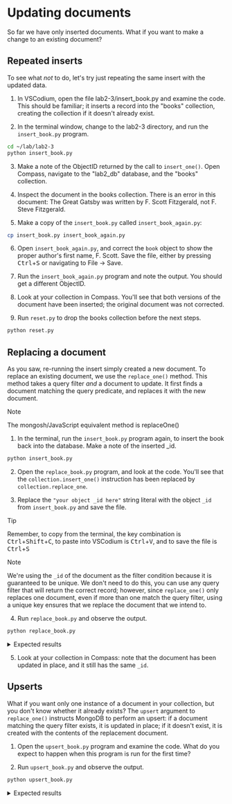 # Updating documents

So far we have only inserted documents. What if you want to make a change to an existing document?

## Repeated inserts

To see what *not* to do, let's try just repeating the same insert with the updated data.

1. In VSCodium, open the file lab2-3/insert_book.py and examine the code. This should be familiar; it inserts a record into the "books" collection, creating the collection if it doesn't already exist.

2. In the terminal window, change to the lab2-3 directory, and run the `insert_book.py` program.
  ```bash
  cd ~/lab/lab2-3
  python insert_book.py 
  ```

3. Make a note of the ObjectID returned by the call to `insert_one()`. Open Compass, navigate to the "lab2_db" database, and the "books" collection.

4. Inspect the document in the books collection. There is an error in this document: The Great Gatsby was written by F. Scott Fitzgerald, not F. Steve Fitzgerald.

5. Make a copy of the `insert_book.py` called `insert_book_again.py`:
  ```bash
  cp insert_book.py insert_book_again.py
  ```

6. Open `insert_book_again.py`, and correct the `book` object to show the proper author's first name, F. Scott. Save the file, either by pressing <kbd>Ctrl</kbd>+<kbd>S</kbd> or navigating to File -> Save.

7. Run the `insert_book_again.py` program and note the output. You should get a different ObjectID.

8. Look at your collection in Compass. You'll see that both versions of the document have been inserted; the original document was not corrected.

9. Run `reset.py` to drop the books collection before the next steps.
  ```bash
  python reset.py
  ```

## Replacing a document

As you saw, re-running the insert simply created a new document. To replace an existing document, we use the `replace_one()` method. This method takes a query filter *and* a document to update. It first finds a document matching the query predicate, and replaces it with the new document.

> [!NOTE]
> The mongosh/JavaScript equivalent method is replaceOne()

1. In the terminal, run the `insert_book.py` program again, to insert the book back into the database. Make a note of the inserted _id.
  ```bash
  python insert_book.py 
  ```

2. Open the `replace_book.py` program, and look at the code. You'll see that the `collection.insert_one()` instruction has been replaced by `collection.replace_one`. 

3. Replace the `"your object _id here"` string literal with the object `_id` from `insert_book.py` and save the file.
  > [!TIP]
  > Remember, to copy from the terminal, the key combination is <kbd>Ctrl</kbd>+<kbd>Shift</kbd>+<kbd>C</kbd>, to paste into VSCodium is <kbd>Ctrl</kbd>+<kbd>V</kbd>, and to save the file is <kbd>Ctrl</kbd>+<kbd>S</kbd>

  > [!NOTE]
  > We're using the `_id` of the document as the filter condition because it is guaranteed to be unique. We don't need to do this, you can use any query filter that will return the correct record; however, since `replace_one()` only replaces one document, even if more than one match the query filter, using a unique key ensures that we replace the document that we intend to.

4. Run `replace_book.py` and observe the output.
  ```bash
  python replace_book.py 
  ```
  <details>
  <summary>Expected results</summary>

  `replace_one()` returns an object with, amongst other properties, the write acknowledgement, the number of documents that matched the query filter, and the number of documents modified by the operation.

  ```bash
  ubuntu@ip-10-0-1-219:~/lab/lab2-3$ python replace_book.py 
  Acknowledged: True
  Documents matched: 1
  Documents modified: 1
  ubuntu@ip-10-0-1-219:~/lab/lab2-3$
  ```
  </details>

5. Look at your collection in Compass: note that the document has been updated in place, and it still has the same `_id`.

## Upserts

What if you want only one instance of a document in your collection, but you don't know whether it already exists? The `upsert` argument to `replace_one()` instructs MongoDB to perform an upsert: if a document matching the query filter exists, it is updated in place; if it doesn't exist, it is created with the contents of the replacement document.

1. Open the `upsert_book.py` program and examine the code. What do you expect to happen when this program is run for the first time?

2. Run `upsert_book.py` and observe the output.
  ```bash
  python upsert_book.py 
  ```
  <details>
    <summary>Expected results</summary>

    Because `replace_one()` is looking for a document where `title` is equal to `"War and Peace"`. and no such document exists, it does not modify the collection.

    ```bash
    ubuntu@ip-10-0-1-219:~/lab/lab2-3$ python upsert_book.py 
    Acknowledged: True
    Documents matched: 0
    Documents modified: 0
    Upserted document: None
    ubuntu@ip-10-0-1-219:~/lab/lab2-3$
  ```
  </details>

3. Modify `upsert_book.py` to add the `upsert: True` argument to the call to `replace_one()` (remember to save!)
  <details>
  <summary>Modified code</summary>

  ```
  response = collection.replace_one({"title": book['title']}, book, upsert=True)
  ```

4. Run `upsert_book.py` again and observe the output.
  ```bash
  python upsert_book.py 
  ```
  <details>
  <summary>Expected results</summary>
  Because `upsert=True`, a new document is created and the new `_id` is returned.

  ```bash
  ubuntu@ip-10-0-1-219:~/lab/lab2-3$ python upsert_book.py 
  Acknowledged: True
  Documents matched: 0
  Documents modified: 0
  Upserted document: 688e853655f2643fb2e58dd3
  ubuntu@ip-10-0-1-219:~/lab/lab2-3$ 
  ```

5. There is another error in this document. War and Peace was released in 1869, not 1868. Correct the `book` object, and run `upsert_book` one more time.
  ```bash
  python upsert_book.py 
  ```
  <details>
  <summary>Expected results</summary>
  Because a document with `title` equal to `War and Peace` already exists, it is replaced by the new document. You can verify this in Compass.

  ```bash
  ubuntu@ip-10-0-1-219:~/lab/lab2-3$ python upsert_book.py 
  Acknowledged: True
  Documents matched: 1
  Documents modified: 1
  Upserted document: None
  ubuntu@ip-10-0-1-219:~/lab/lab2-3$ 
  ```

## Updating documents

`replace_one()`, as the name implies, replaces the entire document. What if we only want to update a few fields, or we don't know what should be in the rest of the document? We could `find_one()`, update the object in code, and then call `replace_one()`, but that is an additional database call, and also raises consistency issues if not performed in a transaction.

Instead we can use the `update_one()` and `update_many()` methods. These behave similarly to `replace_one()`, but they only update specific fields, rather than replacing the entire document.

1. Open Compass and find the document in the `books` collection for The Great Gatsby. There is another error in this document: The Great Gatsby was released in 1925, not 1924.

2. In VSCodium, open the `update_book.py` program and examine the code. 